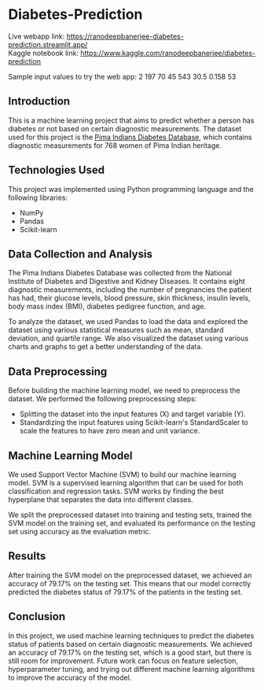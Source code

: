 # Diabetes-Prediction
Live webapp link: https://ranodeepbanerjee-diabetes-prediction.streamlit.app/<br>
Kaggle notebook link: https://www.kaggle.com/ranodeepbanerjee/diabetes-prediction<br>

Sample input values to try the web app: 2	197	70	45	543	30.5	0.158	53 

## Introduction
This is a machine learning project that aims to predict whether a person has diabetes or not based on certain diagnostic measurements. The dataset used for this project is the [Pima Indians Diabetes Database](https://www.kaggle.com/datasets/uciml/pima-indians-diabetes-database), which contains diagnostic measurements for 768 women of Pima Indian heritage.

## Technologies Used
This project was implemented using Python programming language and the following libraries:<br>

* NumPy
* Pandas
* Scikit-learn

## Data Collection and Analysis
The Pima Indians Diabetes Database was collected from the National Institute of Diabetes and Digestive and Kidney Diseases. It contains eight diagnostic measurements, including the number of pregnancies the patient has had, their glucose levels, blood pressure, skin thickness, insulin levels, body mass index (BMI), diabetes pedigree function, and age.<br>

To analyze the dataset, we used Pandas to load the data and explored the dataset using various statistical measures such as mean, standard deviation, and quartile range. We also visualized the dataset using various charts and graphs to get a better understanding of the data.

## Data Preprocessing
Before building the machine learning model, we need to preprocess the dataset. We performed the following preprocessing steps:

* Splitting the dataset into the input features (X) and target variable (Y).
* Standardizing the input features using Scikit-learn's StandardScaler to scale the features to have zero mean and unit variance.
## Machine Learning Model
We used Support Vector Machine (SVM) to build our machine learning model. SVM is a supervised learning algorithm that can be used for both classification and regression tasks. SVM works by finding the best hyperplane that separates the data into different classes.<br>

We split the preprocessed dataset into training and testing sets, trained the SVM model on the training set, and evaluated its performance on the testing set using accuracy as the evaluation metric.

## Results
After training the SVM model on the preprocessed dataset, we achieved an accuracy of 79.17% on the testing set. This means that our model correctly predicted the diabetes status of 79.17% of the patients in the testing set.

## Conclusion
In this project, we used machine learning techniques to predict the diabetes status of patients based on certain diagnostic measurements. We achieved an accuracy of 79.17% on the testing set, which is a good start, but there is still room for improvement. Future work can focus on feature selection, hyperparameter tuning, and trying out different machine learning algorithms to improve the accuracy of the model.
